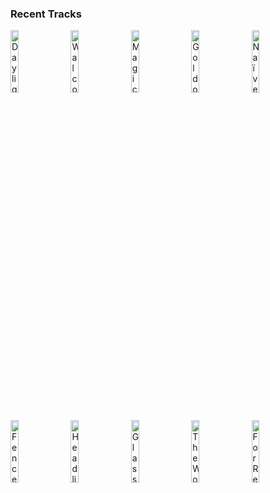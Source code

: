 ### Recent Tracks
[<img src='https://lastfm.freetls.fastly.net/i/u/300x300/cb40fb320ee843dbbc1e4eae29ed3bfe.png' width='16%' height='16%' alt='Daylight'>](https://www.last.fm/music/matt%2b%2526%2bkim/_/daylight)&nbsp;&nbsp;&nbsp;&nbsp;[<img src='https://lastfm.freetls.fastly.net/i/u/300x300/61fe67ac1045c545a57bfc81da022f91.png' width='16%' height='16%' alt='Walcott'>](https://www.last.fm/music/vampire%2bweekend/_/walcott)&nbsp;&nbsp;&nbsp;&nbsp;[<img src='https://lastfm.freetls.fastly.net/i/u/300x300/f021267cf74c4cf2cc01ecb4ddb66198.png' width='16%' height='16%' alt='Magic'>](https://www.last.fm/music/coldplay/_/magic)&nbsp;&nbsp;&nbsp;&nbsp;[<img src='https://lastfm.freetls.fastly.net/i/u/300x300/99052cb9c4304f33a104995426c52db8.png' width='16%' height='16%' alt='Gold on the Ceiling'>](https://www.last.fm/music/the%2bblack%2bkeys/_/gold%2bon%2bthe%2bceiling)&nbsp;&nbsp;&nbsp;&nbsp;[<img src='https://lastfm.freetls.fastly.net/i/u/300x300/8494a3e012274c1a89aa843fab917320.png' width='16%' height='16%' alt='Naïve'>](https://www.last.fm/music/the%2bkooks/_/na%25c3%25afve)&nbsp;&nbsp;&nbsp;&nbsp;<br>[<img src='https://lastfm.freetls.fastly.net/i/u/300x300/b06defa449863fea6a78434c268dff47.png' width='16%' height='16%' alt='Fences'>](https://www.last.fm/music/phoenix/_/fences)&nbsp;&nbsp;&nbsp;&nbsp;[<img src='https://lastfm.freetls.fastly.net/i/u/300x300/0c25608da8674d2fbdb91187f6706aa6.png' width='16%' height='16%' alt='Headlights'>](https://www.last.fm/music/morning%2bparade/_/headlights)&nbsp;&nbsp;&nbsp;&nbsp;[<img src='https://lastfm.freetls.fastly.net/i/u/300x300/54a9b2950bff4142a9e8cc85be9da6dc.png' width='16%' height='16%' alt='Glass of Water'>](https://www.last.fm/music/coldplay/_/glass%2bof%2bwater)&nbsp;&nbsp;&nbsp;&nbsp;[<img src='https://lastfm.freetls.fastly.net/i/u/300x300/63934c8eb75c4b649821ae02e564239a.png' width='16%' height='16%' alt='The World at Large'>](https://www.last.fm/music/modest%2bmouse/_/the%2bworld%2bat%2blarge)&nbsp;&nbsp;&nbsp;&nbsp;[<img src='https://lastfm.freetls.fastly.net/i/u/300x300/462a88748d374862acdd38a0aab7ab2d.png' width='16%' height='16%' alt='For Reasons Unknown'>](https://www.last.fm/music/the%2bkillers/_/for%2breasons%2bunknown)&nbsp;&nbsp;&nbsp;&nbsp;<br>